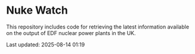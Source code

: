 # Nuke Watch

This repository includes code for retrieving the latest information available on the output of EDF nuclear power plants in the UK.

Last updated: 2025-08-14 01:19